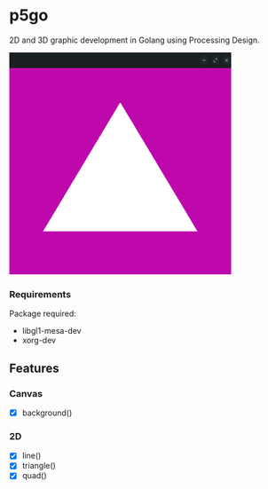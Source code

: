 # p5go

2D and 3D graphic development in Golang using Processing Design.

<img src="resources/window_example.png" alt="example"
	title="p5go" width="400" height="400"/>


### Requirements 

Package required:

* libgl1-mesa-dev
* xorg-dev

## Features

### Canvas

- [x] background()


### 2D

- [x] line()
- [x] triangle()
- [x] quad()